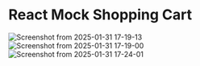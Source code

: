 # React Mock Shopping Cart

![Screenshot from 2025-01-31 17-19-13](https://github.com/user-attachments/assets/4db48f0b-5063-4b69-8649-6c28efff1dce)
![Screenshot from 2025-01-31 17-19-00](https://github.com/user-attachments/assets/ab936e62-a2b0-45de-88e0-8bbc530b7e5c)
![Screenshot from 2025-01-31 17-24-01](https://github.com/user-attachments/assets/c478036b-0f0d-4701-a817-4b4918911f81)
